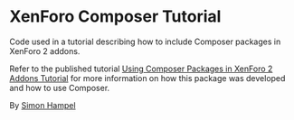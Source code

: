 # XenForo Composer Tutorial

Code used in a tutorial describing how to include Composer packages in XenForo 2 addons.

Refer to the published tutorial 
[Using Composer Packages in XenForo 2 Addons Tutorial](https://xenforo.com/community/resources/using-composer-packages-in-xenforo-2-addons-tutorial.6588/edit) 
for more information on how this package was developed and how to use Composer.  

By [Simon Hampel](https://twitter.com/SimonHampel)